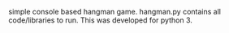 simple console based hangman game. hangman.py contains all code/libraries to run. This was developed for python 3.